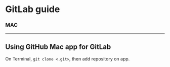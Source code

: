 # GitLab guide

### MAC
------

## Using GitHub Mac app for GitLab

On Terminal, `git clone <.git>`, then add repository on app.
